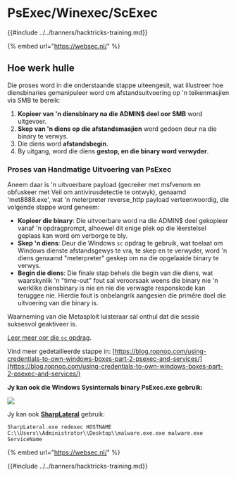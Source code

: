 # PsExec/Winexec/ScExec

{{#include ../../banners/hacktricks-training.md}}

{% embed url="https://websec.nl/" %}

## Hoe werk hulle

Die proses word in die onderstaande stappe uiteengesit, wat illustreer hoe diensbinaries gemanipuleer word om afstandsuitvoering op 'n teikenmasjien via SMB te bereik:

1. **Kopieer van 'n diensbinary na die ADMIN$ deel oor SMB** word uitgevoer.
2. **Skep van 'n diens op die afstandsmasjien** word gedoen deur na die binary te verwys.
3. Die diens word **afstandsbegin**.
4. By uitgang, word die diens **gestop, en die binary word verwyder**.

### **Proses van Handmatige Uitvoering van PsExec**

Aneem daar is 'n uitvoerbare payload (gecreëer met msfvenom en obfuskeer met Veil om antivirusdetectie te ontwyk), genaamd 'met8888.exe', wat 'n meterpreter reverse_http payload verteenwoordig, die volgende stappe word geneem:

- **Kopieer die binary**: Die uitvoerbare word na die ADMIN$ deel gekopieer vanaf 'n opdragprompt, alhoewel dit enige plek op die lêerstelsel geplaas kan word om verborge te bly.
- **Skep 'n diens**: Deur die Windows `sc` opdrag te gebruik, wat toelaat om Windows dienste afstandsgewys te vra, te skep en te verwyder, word 'n diens genaamd "meterpreter" geskep om na die opgelaaide binary te verwys.
- **Begin die diens**: Die finale stap behels die begin van die diens, wat waarskynlik 'n "time-out" fout sal veroorsaak weens die binary nie 'n werklike diensbinary is nie en nie die verwagte responskode kan teruggee nie. Hierdie fout is onbelangrik aangesien die primêre doel die uitvoering van die binary is.

Waarneming van die Metasploit luisteraar sal onthul dat die sessie suksesvol geaktiveer is.

[Leer meer oor die `sc` opdrag](https://technet.microsoft.com/en-us/library/bb490995.aspx).

Vind meer gedetailleerde stappe in: [https://blog.ropnop.com/using-credentials-to-own-windows-boxes-part-2-psexec-and-services/](https://blog.ropnop.com/using-credentials-to-own-windows-boxes-part-2-psexec-and-services/)

**Jy kan ook die Windows Sysinternals binary PsExec.exe gebruik:**

![](<../../images/image (928).png>)

Jy kan ook [**SharpLateral**](https://github.com/mertdas/SharpLateral) gebruik:
```
SharpLateral.exe redexec HOSTNAME C:\\Users\\Administrator\\Desktop\\malware.exe.exe malware.exe ServiceName
```
{% embed url="https://websec.nl/" %}

{{#include ../../banners/hacktricks-training.md}}
